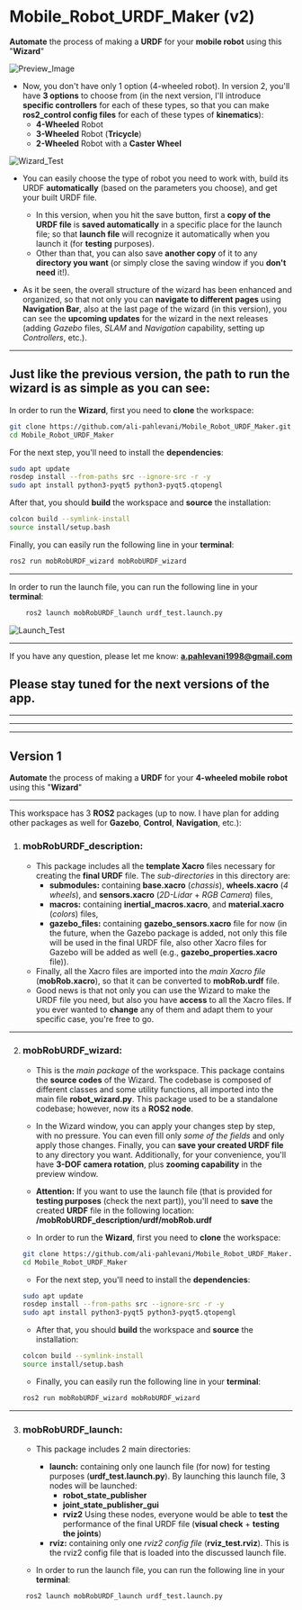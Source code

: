 # Mobile_Robot_URDF_Maker (v2)

**Automate** the process of making a **URDF** for your **mobile robot** using this "**Wizard**"

![Preview_Image](https://github.com/user-attachments/assets/1bb04a0c-5681-4bde-898d-248ff85eab1b)

- Now, you don't have only 1 option (4-wheeled robot). In version 2, you'll have **3 options** to choose from (in the next version, I'll introduce **specific controllers** for each of these types, so that you can make **ros2_control config files** for each of these types of **kinematics**):
    - **4-Wheeled** Robot
    - **3-Wheeled** Robot (**Tricycle**)
    - **2-Wheeled** Robot with a **Caster Wheel**

![Wizard_Test](https://github.com/user-attachments/assets/948c821c-6540-4ec9-9b90-8443698d42aa)

 
- You can easily choose the type of robot you need to work with, build its URDF **automatically** (based on the parameters you choose), and get your built URDF file.
    - In this version, when you hit the save button, first a **copy of the URDF file** is **saved automatically** in a specific place for the launch file; so that **launch file** will recognize it automatically when you launch it (for **testing** purposes).
    - Other than that, you can also save **another copy** of it to any **directory you want** (or simply close the saving window if you **don't need** it!).

- As it be seen, the overall structure of the wizard has been enhanced and organized, so that not only you can **navigate to different pages** using **Navigation Bar**, also at the last page of the wizard (in this version), you can see the **upcoming updates** for the wizard in the next releases (adding *Gazebo* files, *SLAM* and *Navigation* capability, setting up *Controllers*, etc.).

---

## Just like the previous version, the path to run the wizard is as simple as you can see:

In order to run the **Wizard**, first you need to **clone** the workspace:

```bash
git clone https://github.com/ali-pahlevani/Mobile_Robot_URDF_Maker.git
cd Mobile_Robot_URDF_Maker
```
    
For the next step, you'll need to install the **dependencies**:

```bash
sudo apt update
rosdep install --from-paths src --ignore-src -r -y
sudo apt install python3-pyqt5 python3-pyqt5.qtopengl
```

After that, you should **build** the workspace and **source** the installation:

```bash
colcon build --symlink-install
source install/setup.bash
```

Finally, you can easily run the following line in your **terminal**:

```bash
ros2 run mobRobURDF_wizard mobRobURDF_wizard
```
---

In order to run the launch file, you can run the following line in your **terminal**:

```bash
    ros2 launch mobRobURDF_launch urdf_test.launch.py
```

![Launch_Test](https://github.com/user-attachments/assets/cd118fb7-b052-4255-86fa-d7b7d663cfef)


---

If you have any question, please let me know: **a.pahlevani1998@gmail.com**

## Please stay tuned for the next versions of the app.

---
---
---

## Version 1

**Automate** the process of making a **URDF** for your **4-wheeled mobile robot** using this "**Wizard**"

---

This workspace has 3 **ROS2** packages (up to now. I have plan for adding other packages as well for **Gazebo**, **Control**, **Navigation**, etc.):

1. ### mobRobURDF_description:
    - This package includes all the **template Xacro** files necessary for creating the **final URDF** file. The *sub-directories* in this directory are:
        - **submodules:** containing **base.xacro** (*chassis*), **wheels.xacro** (*4 wheels*), and **sensors.xacro** (*2D-Lidar* + *RGB Camera*) files,
        - **macros:** containing **inertial_macros.xacro**, and **material.xacro** (*colors*) files,
        - **gazebo_files:** containing **gazebo_sensors.xacro** file for now (in the future, when the Gazebo package is added, not only this file will be used in the final URDF file, also other Xacro files for Gazebo will be added as well (e.g., **gazebo_properties.xacro** file)).
    - Finally, all the Xacro files are imported into the *main Xacro file* (**mobRob.xacro**), so that it can be converted to **mobRob.urdf** file. 
    - Good news is that not only you can use the Wizard to make the URDF file you need, but also you have **access** to all the Xacro files. If you ever wanted to **change** any of them and adapt them to your specific case, you're free to go.

---

2. ### mobRobURDF_wizard:
    - This is the *main package* of the workspace. This package contains the **source codes** of the Wizard. The codebase is composed of different classes and some utility functions, all imported into the main file **robot_wizard.py**. This package used to be a standalone codebase; however, now its a **ROS2 node**.
    - In the Wizard window, you can apply your changes step by step, with no pressure. You can even fill only *some of the fields* and only apply those changes. Finally, you can **save your created URDF file** to any directory you want. Additionally, for your convenience, you'll have **3-DOF camera rotation**, plus **zooming capability** in the preview window. 
    - **Attention:** If you want to use the launch file (that is provided for **testing purposes** (check the next part)), you'll need to **save** the created **URDF** file in the following location: **/mobRobURDF_description/urdf/mobRob.urdf**

    - In order to run the **Wizard**, first you need to **clone** the workspace:

    ```bash
    git clone https://github.com/ali-pahlevani/Mobile_Robot_URDF_Maker.git
    cd Mobile_Robot_URDF_Maker
    ```
    
    - For the next step, you'll need to install the **dependencies**:

    ```bash
    sudo apt update
    rosdep install --from-paths src --ignore-src -r -y
    sudo apt install python3-pyqt5 python3-pyqt5.qtopengl
    ```

    - After that, you should **build** the workspace and **source** the installation:

    ```bash
    colcon build --symlink-install
    source install/setup.bash
    ```

    - Finally, you can easily run the following line in your **terminal**:

    ```bash
    ros2 run mobRobURDF_wizard mobRobURDF_wizard
    ```

---

3. ### mobRobURDF_launch:
    - This package includes 2 main directories:
        - **launch:** containing only one launch file (for now) for testing purposes (**urdf_test.launch.py**). By launching this launch file, 3 nodes will be launched:
            - **robot_state_publisher**
            - **joint_state_publisher_gui**
            - **rviz2**
        Using these nodes, everyone would be able to **test** the performance of the final URDF file (**visual check** + **testing the joints**)
        - **rviz:** containing only one *rviz2 config file* (**rviz_test.rviz**). This is the rviz2 config file that is loaded into the discussed launch file.

    - In order to run the launch file, you can run the following line in your **terminal**:

```bash
    ros2 launch mobRobURDF_launch urdf_test.launch.py
```

 
